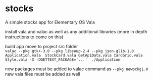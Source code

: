 # stocks
A simple stocks app for Elementary OS
Vala

install vala and valac as well as any additional libraries (more in depth instructions to come on this)

build app
move to project src folder \
`valac --pkg gtk+-3.0 --pkg libsoup-2.4 --pkg json-glib-1.0 Application.vala  StockCard.vala GetApiData.vala CardGrid.vala Style.vala -X -DGETTEXT_PACKAGE='...' 
./Application`

new packages must be added to valac command as `--pkg newpckg1.0` \
new vala files must be added as well
